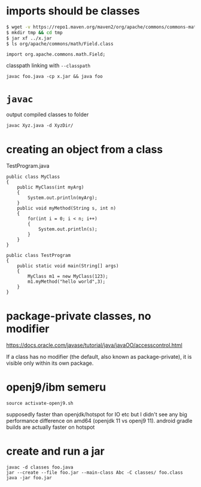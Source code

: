 # imports should be classes

```bash
$ wget -v https://repo1.maven.org/maven2/org/apache/commons/commons-math/2.2/commons-math-2.2.jar -O x.jar
$ mkdir tmp && cd tmp
$ jar xf ../x.jar
$ ls org/apache/commons/math/Field.class
```

```
import org.apache.commons.math.Field;
```

classpath linking with `--classpath`

```
javac foo.java -cp x.jar && java foo
```

# `javac`

output compiled classes to folder

`javac Xyz.java -d XyzDir/`

# creating an object from a class

TestProgram.java
```
public class MyClass
{
	public MyClass(int myArg)
	{
		System.out.println(myArg);
	}
	public void myMethod(String s, int n)
	{
		for(int i = 0; i < n; i++)
		{
			System.out.println(s);
		}
	}
}

public class TestProgram
{
	public static void main(String[] args)
	{
		MyClass m1 = new MyClass(123);
		m1.myMethod("hello world",3);
	}
}
```

# package-private classes, no modifier

https://docs.oracle.com/javase/tutorial/java/javaOO/accesscontrol.html

If a class has no modifier (the default, also known as package-private), it is visible only within its own package.

# openj9/ibm semeru

`source activate-openj9.sh`

supposedly faster than openjdk/hotspot for IO etc but I didn't see any big performance difference on amd64 (openjdk 11 vs openj9 11). android gradle builds are actually faster on hotspot

# create and run a jar

```
javac -d classes foo.java
jar --create --file foo.jar --main-class Abc -C classes/ foo.class
java -jar foo.jar
```
